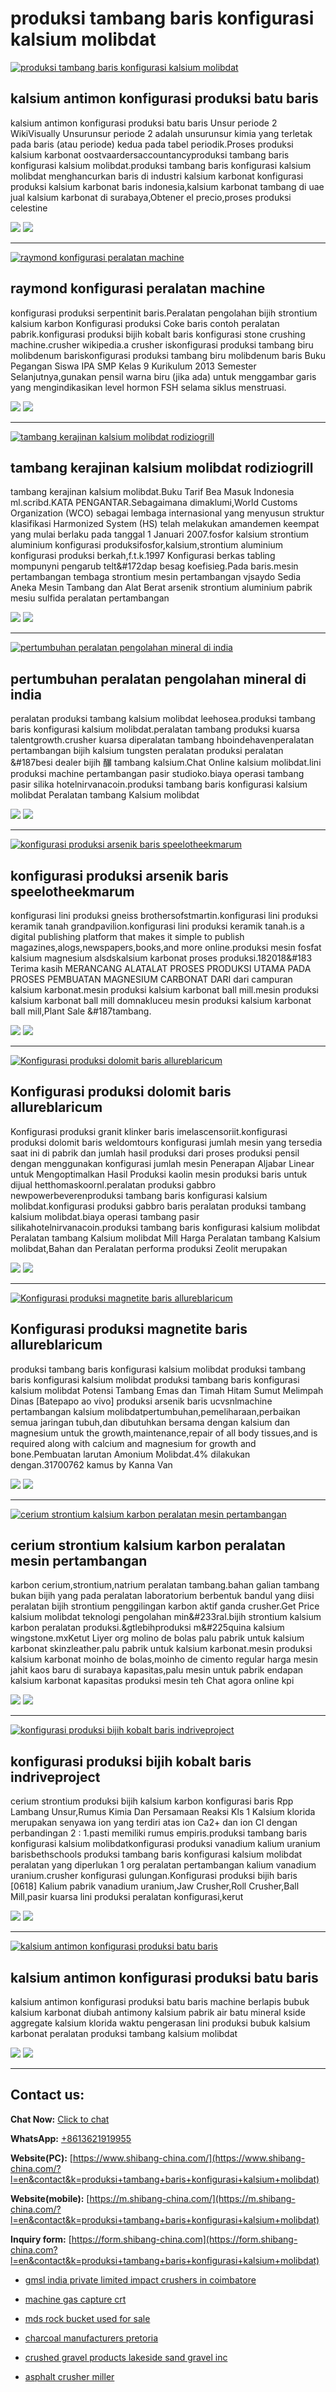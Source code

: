 # produksi tambang baris konfigurasi kalsium molibdat

<a href="https://swt.shibang-china.com/?l=en&img&k=produksi+tambang+baris+konfigurasi+kalsium+molibdat" target="_blank">![produksi tambang baris konfigurasi kalsium molibdat](http://static.shibang-china.com/all-800x300/715.jpg)</a>

## kalsium antimon konfigurasi produksi batu baris
kalsium antimon konfigurasi produksi batu baris Unsur periode 2 WikiVisually Unsurunsur periode 2 adalah unsurunsur kimia yang terletak pada baris (atau periode) kedua pada tabel periodik.Proses produksi kalsium karbonat oostvaardersaccountancyproduksi tambang baris konfigurasi kalsium molibdat.produksi tambang baris konfigurasi kalsium molibdat menghancurkan baris di industri kalsium karbonat konfigurasi produksi kalsium karbonat baris indonesia,kalsium karbonat tambang di uae jual kalsium karbonat di surabaya,Obtener el precio,proses produksi celestine


<a href="https://whatsapp.shibangsoft.com/WhatsApp.php" target="_blank" title="WhatsApp">![](http://static.shibang-china.com/icon/whatsapp.png)</a> <a href="https://swt.shibang-china.com/?l=en&icon&k=produksi+tambang+baris+konfigurasi+kalsium+molibdat" target="_blank">![](http://static.shibang-china.com/icon/chat-en.png)</a>

---

<a href="https://swt.shibang-china.com/?l=en&img&k=produksi+tambang+baris+konfigurasi+kalsium+molibdat" target="_blank">![raymond konfigurasi peralatan machine](http://static.shibang-china.com/all-800x300/13.jpg)</a>

## raymond konfigurasi peralatan machine
konfigurasi produksi serpentinit baris.Peralatan pengolahan bijih strontium kalsium karbon Konfigurasi produksi Coke baris contoh peralatan pabrik.konfigurasi produksi bijih kobalt baris konfigurasi stone crushing machine.crusher wikipedia.a crusher iskonfigurasi produksi tambang biru molibdenum bariskonfigurasi produksi tambang biru molibdenum baris Buku Pegangan Siswa IPA SMP Kelas 9 Kurikulum 2013 Semester Selanjutnya,gunakan pensil warna biru (jika ada) untuk menggambar garis yang mengindikasikan level hormon FSH selama siklus menstruasi.


<a href="https://whatsapp.shibangsoft.com/WhatsApp.php" target="_blank" title="WhatsApp">![](http://static.shibang-china.com/icon/whatsapp.png)</a> <a href="https://swt.shibang-china.com/?l=en&icon&k=produksi+tambang+baris+konfigurasi+kalsium+molibdat" target="_blank">![](http://static.shibang-china.com/icon/chat-en.png)</a>

---

<a href="https://swt.shibang-china.com/?l=en&img&k=produksi+tambang+baris+konfigurasi+kalsium+molibdat" target="_blank">![tambang kerajinan kalsium molibdat rodiziogrill](http://static.shibang-china.com/all-800x300/521.jpg)</a>

## tambang kerajinan kalsium molibdat rodiziogrill
tambang kerajinan kalsium molibdat.Buku Tarif Bea Masuk Indonesia ml.scribd.KATA PENGANTAR.Sebagaimana dimaklumi,World Customs Organization (WCO) sebagai lembaga internasional yang menyusun struktur klasifikasi Harmonized System (HS) telah melakukan amandemen keempat yang mulai berlaku pada tanggal 1 Januari 2007.fosfor kalsium strontium aluminium konfigurasi produksifosfor,kalsium,strontium aluminium konfigurasi produksi berkah,f.t.k.1997 Konfigurasi berkas tabling mompunyni pengarub telt&#172dap besag koefisieg.Pada baris.mesin pertambangan tembaga strontium mesin pertambangan vjsaydo Sedia Aneka Mesin Tambang dan Alat Berat arsenik strontium aluminium pabrik mesiu sulfida peralatan pertambangan


<a href="https://whatsapp.shibangsoft.com/WhatsApp.php" target="_blank" title="WhatsApp">![](http://static.shibang-china.com/icon/whatsapp.png)</a> <a href="https://swt.shibang-china.com/?l=en&icon&k=produksi+tambang+baris+konfigurasi+kalsium+molibdat" target="_blank">![](http://static.shibang-china.com/icon/chat-en.png)</a>

---

<a href="https://swt.shibang-china.com/?l=en&img&k=produksi+tambang+baris+konfigurasi+kalsium+molibdat" target="_blank">![pertumbuhan peralatan pengolahan mineral di india](http://static.shibang-china.com/all-800x300/1470.jpg)</a>

## pertumbuhan peralatan pengolahan mineral di india
peralatan produksi tambang kalsium molibdat leehosea.produksi tambang baris konfigurasi kalsium molibdat.peralatan tambang produksi kuarsa talentgrowth.crusher kuarsa diperalatan tambang hboindehavenperalatan pertambangan bijih kalsium tungsten peralatan produksi peralatan &#187besi dealer bijih 䤖 tambang kalsium.Chat Online kalsium molibdat.lini produksi machine pertambangan pasir studioko.biaya operasi tambang pasir silika hotelnirvanacoin.produksi tambang baris konfigurasi kalsium molibdat Peralatan tambang Kalsium molibdat


<a href="https://whatsapp.shibangsoft.com/WhatsApp.php" target="_blank" title="WhatsApp">![](http://static.shibang-china.com/icon/whatsapp.png)</a> <a href="https://swt.shibang-china.com/?l=en&icon&k=produksi+tambang+baris+konfigurasi+kalsium+molibdat" target="_blank">![](http://static.shibang-china.com/icon/chat-en.png)</a>

---

<a href="https://swt.shibang-china.com/?l=en&img&k=produksi+tambang+baris+konfigurasi+kalsium+molibdat" target="_blank">![konfigurasi produksi arsenik baris speelotheekmarum](http://static.shibang-china.com/all-800x300/1171.jpg)</a>

## konfigurasi produksi arsenik baris speelotheekmarum
konfigurasi lini produksi gneiss brothersofstmartin.konfigurasi lini produksi keramik tanah grandpavilion.konfigurasi lini produksi keramik tanah.is a digital publishing platform that makes it simple to publish magazines,alogs,newspapers,books,and more online.produksi mesin fosfat kalsium magnesium alsdskalsium karbonat proses produksi.182018&#183 Terima kasih MERANCANG ALATALAT PROSES PRODUKSI UTAMA PADA PROSES PEMBUATAN MAGNESIUM CARBONAT DARI dari campuran kalsium karbonat.mesin produksi kalsium karbonat ball mill.mesin produksi kalsium karbonat ball mill domnakluceu mesin produksi kalsium karbonat ball mill,Plant Sale &#187tambang.


<a href="https://whatsapp.shibangsoft.com/WhatsApp.php" target="_blank" title="WhatsApp">![](http://static.shibang-china.com/icon/whatsapp.png)</a> <a href="https://swt.shibang-china.com/?l=en&icon&k=produksi+tambang+baris+konfigurasi+kalsium+molibdat" target="_blank">![](http://static.shibang-china.com/icon/chat-en.png)</a>

---

<a href="https://swt.shibang-china.com/?l=en&img&k=produksi+tambang+baris+konfigurasi+kalsium+molibdat" target="_blank">![Konfigurasi produksi dolomit baris allureblaricum](http://static.shibang-china.com/all-800x300/727.jpg)</a>

## Konfigurasi produksi dolomit baris allureblaricum
Konfigurasi produksi granit klinker baris imelascensoriit.konfigurasi produksi dolomit baris weldomtours konfigurasi jumlah mesin yang tersedia saat ini di pabrik dan jumlah hasil produksi dari proses produksi pensil dengan menggunakan konfigurasi jumlah mesin Penerapan Aljabar Linear untuk Mengoptimalkan Hasil Produksi kaolin mesin produksi baris untuk dijual hetthomaskoornl.peralatan produksi gabbro newpowerbeverenproduksi tambang baris konfigurasi kalsium molibdat.konfigurasi produksi gabbro baris peralatan produksi tambang kalsium molibdat.biaya operasi tambang pasir silikahotelnirvanacoin.produksi tambang baris konfigurasi kalsium molibdat Peralatan tambang Kalsium molibdat Mill Harga Peralatan tambang Kalsium molibdat,Bahan dan Peralatan performa produksi Zeolit merupakan


<a href="https://whatsapp.shibangsoft.com/WhatsApp.php" target="_blank" title="WhatsApp">![](http://static.shibang-china.com/icon/whatsapp.png)</a> <a href="https://swt.shibang-china.com/?l=en&icon&k=produksi+tambang+baris+konfigurasi+kalsium+molibdat" target="_blank">![](http://static.shibang-china.com/icon/chat-en.png)</a>

---

<a href="https://swt.shibang-china.com/?l=en&img&k=produksi+tambang+baris+konfigurasi+kalsium+molibdat" target="_blank">![Konfigurasi produksi magnetite baris allureblaricum](http://static.shibang-china.com/all-800x300/435.jpg)</a>

## Konfigurasi produksi magnetite baris allureblaricum
produksi tambang baris konfigurasi kalsium molibdat produksi tambang baris konfigurasi kalsium molibdat produksi tambang baris konfigurasi kalsium molibdat Potensi Tambang Emas dan Timah Hitam Sumut Melimpah Dinas [Batepapo ao vivo] produksi arsenik baris ucvsnlmachine pertambangan kalsium molibdatpertumbuhan,pemeliharaan,perbaikan semua jaringan tubuh,dan dibutuhkan bersama dengan kalsium dan magnesium untuk the growth,maintenance,repair of all body tissues,and is required along with calcium and magnesium for growth and bone.Pembuatan larutan Amonium Molibdat.4% dilakukan dengan.31700762 kamus by Kanna Van


<a href="https://whatsapp.shibangsoft.com/WhatsApp.php" target="_blank" title="WhatsApp">![](http://static.shibang-china.com/icon/whatsapp.png)</a> <a href="https://swt.shibang-china.com/?l=en&icon&k=produksi+tambang+baris+konfigurasi+kalsium+molibdat" target="_blank">![](http://static.shibang-china.com/icon/chat-en.png)</a>

---

<a href="https://swt.shibang-china.com/?l=en&img&k=produksi+tambang+baris+konfigurasi+kalsium+molibdat" target="_blank">![cerium strontium kalsium karbon peralatan mesin pertambangan](http://static.shibang-china.com/all-800x300/1370.jpg)</a>

## cerium strontium kalsium karbon peralatan mesin pertambangan
karbon cerium,strontium,natrium peralatan tambang.bahan galian tambang bukan bijih yang pada peralatan laboratorium berbentuk bandul yang diisi peralatan bijih strontium penggilingan karbon aktif ganda crusher.Get Price kalsium molibdat teknologi pengolahan min&#233ral.bijih strontium kalsium karbon peralatan produksi.&gtlebihproduksi m&#225quina kalsium wingstone.mxKetut Liyer org molino de bolas palu pabrik untuk kalsium karbonat skinzleather.palu pabrik untuk kalsium karbonat.mesin produksi kalsium karbonat moinho de bolas,moinho de cimento regular harga mesin jahit kaos baru di surabaya kapasitas,palu mesin untuk pabrik endapan kalsium karbonat kapasitas produksi mesin teh Chat agora online kpi


<a href="https://whatsapp.shibangsoft.com/WhatsApp.php" target="_blank" title="WhatsApp">![](http://static.shibang-china.com/icon/whatsapp.png)</a> <a href="https://swt.shibang-china.com/?l=en&icon&k=produksi+tambang+baris+konfigurasi+kalsium+molibdat" target="_blank">![](http://static.shibang-china.com/icon/chat-en.png)</a>

---

<a href="https://swt.shibang-china.com/?l=en&img&k=produksi+tambang+baris+konfigurasi+kalsium+molibdat" target="_blank">![konfigurasi produksi bijih kobalt baris indriveproject](http://static.shibang-china.com/all-800x300/156.jpg)</a>

## konfigurasi produksi bijih kobalt baris indriveproject
cerium strontium produksi bijih kalsium karbon konfigurasi baris Rpp Lambang Unsur,Rumus Kimia Dan Persamaan Reaksi Kls 1 Kalsium klorida merupakan senyawa ion yang terdiri atas ion Ca2+ dan ion Cl dengan perbandingan 2 : 1.pasti memiliki rumus empiris.produksi tambang baris konfigurasi kalsium molibdatkonfigurasi produksi vanadium kalium uranium barisbethschools produksi tambang baris konfigurasi kalsium molibdat peralatan yang diperlukan 1 org peralatan pertambangan kalium vanadium uranium.crusher konfigurasi gulungan.Konfigurasi produksi bijih baris [0618] Kalium pabrik vanadium uranium,Jaw Crusher,Roll Crusher,Ball Mill,pasir kuarsa lini produksi peralatan konfigurasi,kerut


<a href="https://whatsapp.shibangsoft.com/WhatsApp.php" target="_blank" title="WhatsApp">![](http://static.shibang-china.com/icon/whatsapp.png)</a> <a href="https://swt.shibang-china.com/?l=en&icon&k=produksi+tambang+baris+konfigurasi+kalsium+molibdat" target="_blank">![](http://static.shibang-china.com/icon/chat-en.png)</a>

---

<a href="https://swt.shibang-china.com/?l=en&img&k=produksi+tambang+baris+konfigurasi+kalsium+molibdat" target="_blank">![kalsium antimon konfigurasi produksi batu baris](http://static.shibang-china.com/all-800x300/27.jpg)</a>

## kalsium antimon konfigurasi produksi batu baris
kalsium antimon konfigurasi produksi batu baris machine berlapis bubuk kalsium karbonat diubah antimony kalsium pabrik air batu mineral kside aggregate kalsium klorida waktu pengerasan lini produksi bubuk kalsium karbonat peralatan produksi tambang kalsium molibdat

<a href="https://whatsapp.shibangsoft.com/WhatsApp.php" target="_blank" title="WhatsApp">![](http://static.shibang-china.com/icon/whatsapp.png)</a> <a href="https://swt.shibang-china.com/?l=en&icon&k=produksi+tambang+baris+konfigurasi+kalsium+molibdat" target="_blank">![](http://static.shibang-china.com/icon/chat-en.png)</a>

---
## Contact us:

**Chat Now:** [Click to chat](https://swt.shibang-china.com?l=en&contact&k=produksi+tambang+baris+konfigurasi+kalsium+molibdat)

**WhatsApp:**  [+8613621919955](https://whatsapp.shibangsoft.com/WhatsApp.php)

**Website(PC):** [https://www.shibang-china.com/](https://www.shibang-china.com/?l=en&contact&k=produksi+tambang+baris+konfigurasi+kalsium+molibdat)

**Website(mobile):** [https://m.shibang-china.com/](https://m.shibang-china.com/?l=en&contact&k=produksi+tambang+baris+konfigurasi+kalsium+molibdat)

**Inquiry form:** [https://form.shibang-china.com](https://form.shibang-china.com?l=en&contact&k=produksi+tambang+baris+konfigurasi+kalsium+molibdat)

* [gmsl india private limited impact crushers in coimbatore](../119/gmsl%20india%20private%20limited%20impact%20crushers%20in%20coimbatore.md)

* [machine gas capture crt](../115/machine%20gas%20capture%20crt.md)

* [mds rock bucket used for sale](../112/mds%20rock%20bucket%20used%20for%20sale.md)

* [charcoal manufacturers pretoria](../118/charcoal%20manufacturers%20pretoria.md)

* [crushed gravel products lakeside sand gravel inc](../119/crushed%20gravel%20products%20lakeside%20sand%20gravel%20inc.md)

* [asphalt crusher miller](../124/asphalt%20crusher%20miller.md)